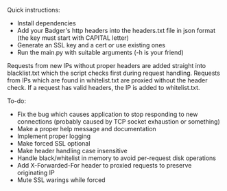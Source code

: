 Quick instructions:
- Install dependencies
- Add your Badger's http headers into the headers.txt file in json format (the key must start with CAPITAL letter)
- Generate an SSL key and a cert or use existing ones
- Run the main.py with suitable arguments (-h is your friend)

Requests from new IPs without proper headers are added straight into blacklist.txt which the script checks first during request handling. Requests from IPs which are found in whitelist.txt are proxied without the header check. If a request has valid headers, the IP is added to whitelist.txt.

To-do:
- Fix the bug which causes application to stop responding to new connections (probably caused by TCP socket exhaustion or something)
- Make a proper help message and documentation
- Implement proper logging
- Make forced SSL optional
- Make header handling case insensitive
- Handle black/whitelist in memory to avoid per-request disk operations
- Add X-Forwarded-For header to proxied requests to preserve originating IP
- Mute SSL warings while forced